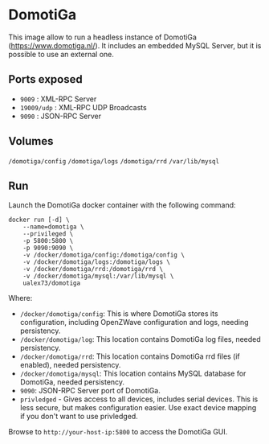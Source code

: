 DomotiGa
========

This image allow to run a headless instance of DomotiGa (https://www.domotiga.nl/). It includes an embedded MySQL Server, but it is possible to use an external one.

Ports exposed
-------------

- `9009` : XML-RPC Server
- `19009/udp` : XML-RPC UDP Broadcasts
- `9090` : JSON-RPC Server

Volumes
-------

`/domotiga/config`
`/domotiga/logs`
`/domotiga/rrd`
`/var/lib/mysql`

Run
---

Launch the DomotiGa docker container with the following command:

```
docker run [-d] \
    --name=domotiga \
    --privileged \
    -p 5800:5800 \
    -p 9090:9090 \
    -v /docker/domotiga/config:/domotiga/config \
    -v /docker/domotiga/logs:/domotiga/logs \
    -v /docker/domotiga/rrd:/domotiga/rrd \
    -v /docker/domotiga/mysql:/var/lib/mysql \
    ualex73/domotiga
```

Where:
  - `/docker/domotiga/config`: This is where DomotiGa stores its configuration, including OpenZWave configuration and logs, needing persistency.
  - `/docker/domotiga/log`: This location contains DomotiGa log files, needed persistency.
  - `/docker/domotiga/rrd`: This location contains DomotiGa rrd files (if enabled), needed persistency.
  - `/docker/domotiga/mysql`: This location contains MySQL database for DomotiGa, needed persistency.
  - `9090`: JSON-RPC Server port of DomotiGa.
  - `privledged` - Gives access to all devices, includes serial devices. This is less secure, but makes configuration easier. Use exact device mapping if you don't want to use privledged.

Browse to `http://your-host-ip:5800` to access the DomotiGa GUI.

